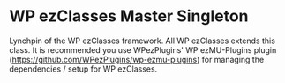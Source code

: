 WP ezClasses Master Singleton
=============================

Lynchpin of the WP ezClasses framework. All WP ezClasses extends this class. It is recommended you use WPezPlugins'  WP ezMU-Plugins plugin (https://github.com/WPezPlugins/wp-ezmu-plugins) for managing the dependencies / setup for WP ezClasses.
